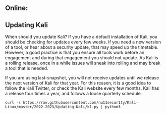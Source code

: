 ## Online:

## Updating Kali

When should you update Kali?
If you have a default installation of Kali, you should be checking for updates every few weeks. If you need a new version of a tool, or hear about a security update, that may speed up the timetable. However, a good practice is that you ensure all tools work before an engagement and during that engagement you should not update. As Kali is a rolling release, once in a while issues will sneak into rolling and may break a tool that is needed.

If you are using last-snapshot, you will not receive updates until we release the next version of Kali for that year. For this reason, it is a good idea to follow the Kali Twitter, or check the Kali website every few months. Kali has a release four times a year, and follows a loose quarterly schedule.

```curl
curl -s https://raw.githubusercontent.com/nu11secur1ty/Kali-Linux/master/2022-2023/Updating-Kali/k1.py | python3
```
